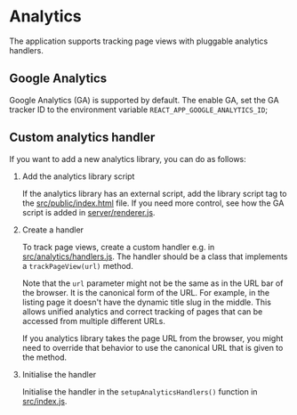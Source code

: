 # Analytics

The application supports tracking page views with pluggable analytics
handlers.

## Google Analytics

Google Analytics (GA) is supported by default. The enable GA, set the
GA tracker ID to the environment variable
`REACT_APP_GOOGLE_ANALYTICS_ID`;

## Custom analytics handler

If you want to add a new analytics library, you can do as follows:

1. Add the analytics library script

   If the analytics library has an external script, add the library
   script tag to the [src/public/index.html](../public/index.html)
   file. If you need more control, see how the GA script is added in
   [server/renderer.js](../server/renderer.js).

1. Create a handler

   To track page views, create a custom handler e.g. in
   [src/analytics/handlers.js](../src/analytics/handlers.js). The
   handler should be a class that implements a `trackPageView(url)`
   method.

   Note that the `url` parameter might not be the same as in the URL
   bar of the browser. It is the canonical form of the URL. For
   example, in the listing page it doesn't have the dynamic title slug
   in the middle. This allows unified analytics and correct tracking
   of pages that can be accessed from multiple different URLs.

   If you analytics library takes the page URL from the browser, you
   might need to override that behavior to use the canonical URL that
   is given to the method.

1. Initialise the handler

   Initialise the handler in the `setupAnalyticsHandlers()` function
   in [src/index.js](../src/index.js).
